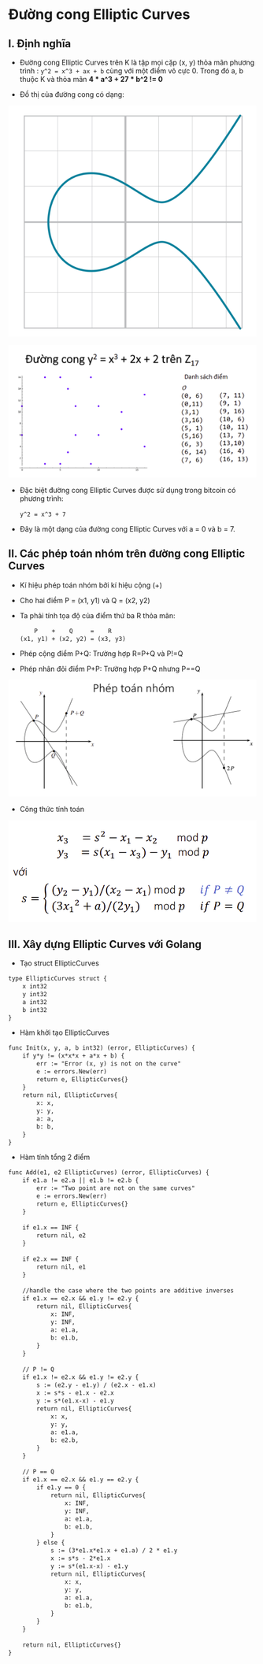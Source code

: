 # Đường cong Elliptic Curves

## I. Định nghĩa 
- Đường cong Elliptic Curves trên K là tập mọi cặp (x, y) thỏa mãn phương trình : ```y^2 = x^3 + ax + b``` cùng với một điểm vô cực 0. Trong đó a, b thuộc K và thỏa mãn **4 * a^3 + 27 * b^2 != 0** 

- Đồ thị của đường cong có dạng:

![Đồ thị đường cong](image.png)

![Tập điểm](point.png)

- Đặc biệt đường cong Elliptic Curves được sử dụng trong bitcoin có phương trình:

    ```y^2 = x^3 + 7```
- Đây là một dạng của đường cong Elliptic Curves với a = 0 và b = 7.

## II. Các phép toán nhóm trên đường cong Elliptic Curves

- Kí hiệu phép toán nhóm bởi kí hiệu cộng (+)
- Cho hai điểm P = (x1, y1) và Q = (x2, y2)
- Ta phải tính tọa độ của điểm thứ ba R thỏa mãn:

    ```
        P    +    Q     =    R
    (x1, y1) + (x2, y2) = (x3, y3)
    ```
- Phép cộng điểm P+Q: Trường hợp R=P+Q và P!=Q
- Phép nhân đôi điểm P+P: Trường hợp P+Q nhưng P==Q

![Phép toán](phep_toan.png)

- Công thức tính toán

![Công thức](cong_thuc.png)

## III. Xây dựng Elliptic Curves với Golang

- Tạo struct EllipticCurves
```
type EllipticCurves struct {
	x int32
	y int32
	a int32
	b int32
}
```

- Hàm khởi tạo EllipticCurves
```
func Init(x, y, a, b int32) (error, EllipticCurves) {
	if y*y != (x*x*x + a*x + b) {
		err := "Error (x, y) is not on the curve"
		e := errors.New(err)
		return e, EllipticCurves{}
	}
	return nil, EllipticCurves{
		x: x,
		y: y,
		a: a,
		b: b,
	}
}
```

- Hàm tính tổng 2 điểm 
```
func Add(e1, e2 EllipticCurves) (error, EllipticCurves) {
	if e1.a != e2.a || e1.b != e2.b {
		err := "Two point are not on the same curves"
		e := errors.New(err)
		return e, EllipticCurves{}
	}

	if e1.x == INF {
		return nil, e2
	}

	if e2.x == INF {
		return nil, e1
	}

	//handle the case where the two points are additive inverses
	if e1.x == e2.x && e1.y != e2.y {
		return nil, EllipticCurves{
			x: INF,
			y: INF,
			a: e1.a,
			b: e1.b,
		}
	}

	// P != Q
	if e1.x != e2.x && e1.y != e2.y {
		s := (e2.y - e1.y) / (e2.x - e1.x)
		x := s*s - e1.x - e2.x
		y := s*(e1.x-x) - e1.y
		return nil, EllipticCurves{
			x: x,
			y: y,
			a: e1.a,
			b: e2.b,
		}
	}

	// P == Q
	if e1.x == e2.x && e1.y == e2.y {
		if e1.y == 0 {
			return nil, EllipticCurves{
				x: INF,
				y: INF,
				a: e1.a,
				b: e1.b,
			}
		} else {
			s := (3*e1.x*e1.x + e1.a) / 2 * e1.y
			x := s*s - 2*e1.x
			y := s*(e1.x-x) - e1.y
			return nil, EllipticCurves{
				x: x,
				y: y,
				a: e1.a,
				b: e1.b,
			}
		}
	}

	return nil, EllipticCurves{}
}
```
